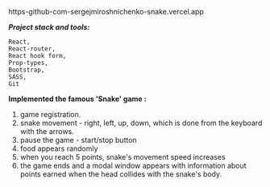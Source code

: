 https-github-com-sergejmiroshnichenko-snake.vercel.app

***Project stack and tools:***

    React,
    React-router,
    React hook form,
    Prop-types,
    Bootstrap,
    SASS,
    Git
    


__Implemented the famous 'Snake' game :__
1) game registration.
2) snake movement - right, left, up, down, which is done from the keyboard with the arrows. 
3) pause the game - start/stop button
4) food appears randomly
5) when you reach 5 points, snake's movement speed increases
6) the game ends and a modal window appears with information about points earned when the head collides with the snake's body.






